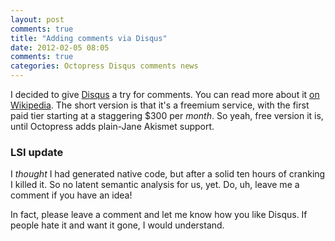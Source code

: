 ```yaml
---
layout: post
comments: true
title: "Adding comments via Disqus"
date: 2012-02-05 08:05
comments: true
categories: Octopress Disqus comments news
---
```


I decided to give [Disqus](http://disqus.com/) a try for comments. You can read more about it
[on Wikipedia](https://en.wikipedia.org/wiki/Disqus). The short version is that it's a freemium
service, with the first paid tier starting at a staggering $300 per *month*. So yeah, free version
it is, until Octopress adds plain-Jane Akismet support.

### LSI update
I *thought* I had generated native code, but after a solid ten hours of cranking I killed it. So no 
latent semantic analysis for us, yet. Do, uh, leave me a comment if you have an idea!

In fact, please leave a comment and let me know how you like Disqus. If people hate it and want it gone, 
I would understand.
